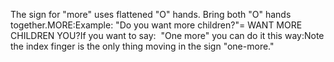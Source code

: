 The sign for "more" uses 
	flattened "O" hands. Bring both "O" hands together.MORE:Example: "Do you want more children?"= WANT MORE CHILDREN YOU?If you want to say:  "One more" you can do it this 
way:Note the index finger is the only thing moving in the sign "one-more."